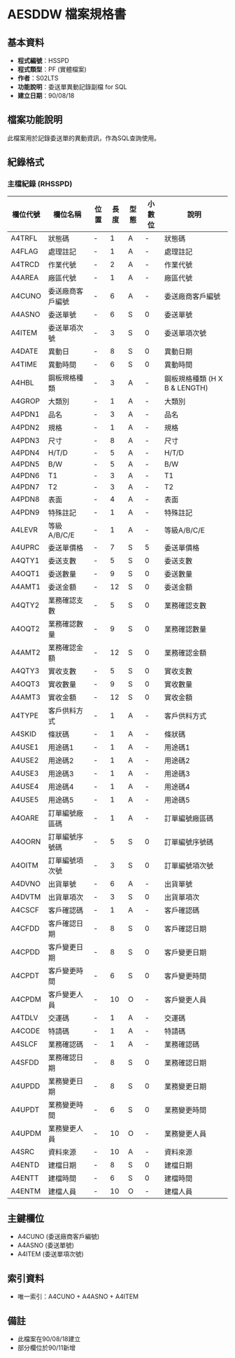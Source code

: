 # AESDDW 檔案規格書

## 基本資料
* **程式編號**：HSSPD
* **程式類型**：PF (實體檔案)
* **作者**：S02LTS
* **功能說明**：委送單異動記錄副檔 for SQL
* **建立日期**：90/08/18

## 檔案功能說明
此檔案用於記錄委送單的異動資訊，作為SQL查詢使用。

## 紀錄格式

### 主檔紀錄 (RHSSPD)
| 欄位代號 | 欄位名稱 | 位置 | 長度 | 型態 | 小數位 | 說明 |
|----------|----------|------|------|------|--------|------|
| A4TRFL | 狀態碼 | - | 1 | A | - | 狀態碼 |
| A4FLAG | 處理註記 | - | 1 | A | - | 處理註記 |
| A4TRCD | 作業代號 | - | 2 | A | - | 作業代號 |
| A4AREA | 廠區代號 | - | 1 | A | - | 廠區代號 |
| A4CUNO | 委送廠商客戶編號 | - | 6 | A | - | 委送廠商客戶編號 |
| A4ASNO | 委送單號 | - | 6 | S | 0 | 委送單號 |
| A4ITEM | 委送單項次號 | - | 3 | S | 0 | 委送單項次號 |
| A4DATE | 異動日 | - | 8 | S | 0 | 異動日期 |
| A4TIME | 異動時間 | - | 6 | S | 0 | 異動時間 |
| A4HBL | 鋼板規格種類 | - | 3 | A | - | 鋼板規格種類 (H X B & LENGTH) |
| A4GROP | 大類別 | - | 1 | A | - | 大類別 |
| A4PDN1 | 品名 | - | 3 | A | - | 品名 |
| A4PDN2 | 規格 | - | 1 | A | - | 規格 |
| A4PDN3 | 尺寸 | - | 8 | A | - | 尺寸 |
| A4PDN4 | H/T/D | - | 5 | A | - | H/T/D |
| A4PDN5 | B/W | - | 5 | A | - | B/W |
| A4PDN6 | T1 | - | 3 | A | - | T1 |
| A4PDN7 | T2 | - | 3 | A | - | T2 |
| A4PDN8 | 表面 | - | 4 | A | - | 表面 |
| A4PDN9 | 特殊註記 | - | 1 | A | - | 特殊註記 |
| A4LEVR | 等級A/B/C/E | - | 1 | A | - | 等級A/B/C/E |
| A4UPRC | 委送單價格 | - | 7 | S | 5 | 委送單價格 |
| A4QTY1 | 委送支數 | - | 5 | S | 0 | 委送支數 |
| A4OQT1 | 委送數量 | - | 9 | S | 0 | 委送數量 |
| A4AMT1 | 委送金額 | - | 12 | S | 0 | 委送金額 |
| A4QTY2 | 業務確認支數 | - | 5 | S | 0 | 業務確認支數 |
| A4OQT2 | 業務確認數量 | - | 9 | S | 0 | 業務確認數量 |
| A4AMT2 | 業務確認金額 | - | 12 | S | 0 | 業務確認金額 |
| A4QTY3 | 實收支數 | - | 5 | S | 0 | 實收支數 |
| A4OQT3 | 實收數量 | - | 9 | S | 0 | 實收數量 |
| A4AMT3 | 實收金額 | - | 12 | S | 0 | 實收金額 |
| A4TYPE | 客戶供料方式 | - | 1 | A | - | 客戶供料方式 |
| A4SKID | 條狀碼 | - | 1 | A | - | 條狀碼 |
| A4USE1 | 用途碼1 | - | 1 | A | - | 用途碼1 |
| A4USE2 | 用途碼2 | - | 1 | A | - | 用途碼2 |
| A4USE3 | 用途碼3 | - | 1 | A | - | 用途碼3 |
| A4USE4 | 用途碼4 | - | 1 | A | - | 用途碼4 |
| A4USE5 | 用途碼5 | - | 1 | A | - | 用途碼5 |
| A4OARE | 訂單編號廠區碼 | - | 1 | A | - | 訂單編號廠區碼 |
| A4OORN | 訂單編號序號碼 | - | 5 | S | 0 | 訂單編號序號碼 |
| A4OITM | 訂單編號項次號 | - | 3 | S | 0 | 訂單編號項次號 |
| A4DVNO | 出貨單號 | - | 6 | A | - | 出貨單號 |
| A4DVTM | 出貨單項次 | - | 3 | S | 0 | 出貨單項次 |
| A4CSCF | 客戶確認碼 | - | 1 | A | - | 客戶確認碼 |
| A4CFDD | 客戶確認日期 | - | 8 | S | 0 | 客戶確認日期 |
| A4CPDD | 客戶變更日期 | - | 8 | S | 0 | 客戶變更日期 |
| A4CPDT | 客戶變更時間 | - | 6 | S | 0 | 客戶變更時間 |
| A4CPDM | 客戶變更人員 | - | 10 | O | - | 客戶變更人員 |
| A4TDLV | 交運碼 | - | 1 | A | - | 交運碼 |
| A4CODE | 特請碼 | - | 1 | A | - | 特請碼 |
| A4SLCF | 業務確認碼 | - | 1 | A | - | 業務確認碼 |
| A4SFDD | 業務確認日期 | - | 8 | S | 0 | 業務確認日期 |
| A4UPDD | 業務變更日期 | - | 8 | S | 0 | 業務變更日期 |
| A4UPDT | 業務變更時間 | - | 6 | S | 0 | 業務變更時間 |
| A4UPDM | 業務變更人員 | - | 10 | O | - | 業務變更人員 |
| A4SRC | 資料來源 | - | 10 | A | - | 資料來源 |
| A4ENTD | 建檔日期 | - | 8 | S | 0 | 建檔日期 |
| A4ENTT | 建檔時間 | - | 6 | S | 0 | 建檔時間 |
| A4ENTM | 建檔人員 | - | 10 | O | - | 建檔人員 |

## 主鍵欄位
* A4CUNO (委送廠商客戶編號)
* A4ASNO (委送單號)
* A4ITEM (委送單項次號)

## 索引資料
* 唯一索引：A4CUNO + A4ASNO + A4ITEM

## 備註
* 此檔案在90/08/18建立
* 部分欄位於90/11新增 